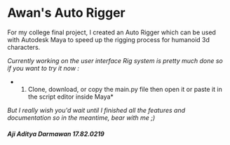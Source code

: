 # **Awan's Auto Rigger**

For my college final project, I created an Auto Rigger which can be used with Autodesk Maya to speed up the rigging process for humanoid 3d characters.

*Currently working on the user interface*
*Rig system is pretty much done so if you want to try it now :*
*   1. Clone, download, or copy the main.py file then open it or paste it in the script editor inside Maya*

*But I really wish you'd wait until I finished all the features and documentation so in the meantime, bear with me ;)*

###### **Aji Aditya Darmawan 17.82.0219**